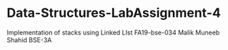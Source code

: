 # Data-Structures-LabAssignment-4
Implementation of stacks using Linked LIst     FA19-bse-034 Malik Muneeb Shahid BSE-3A
